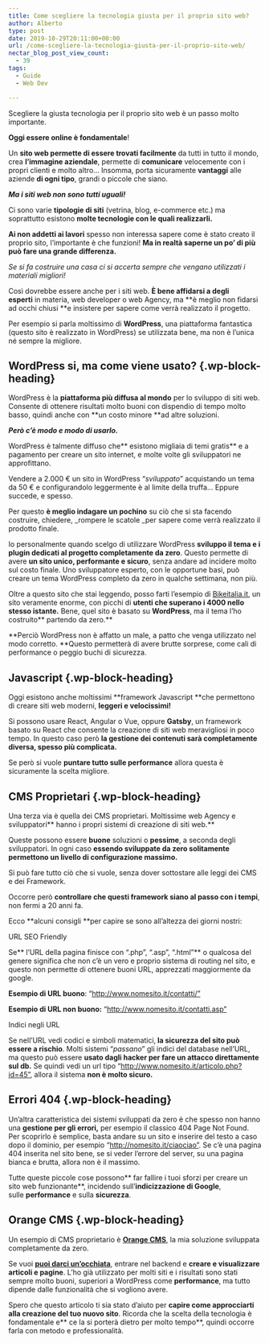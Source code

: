```yaml
---
title: Come scegliere la tecnologia giusta per il proprio sito web?
author: Alberto
type: post
date: 2019-10-29T20:11:00+00:00
url: /come-scegliere-la-tecnologia-giusta-per-il-proprio-sito-web/
nectar_blog_post_view_count:
  - 39
tags:
  - Guide
  - Web Dev

---
```

Scegliere la giusta tecnologia per il proprio sito web è un passo molto importante.

**Oggi essere online è fondamentale**!

Un&nbsp;**sito web&nbsp;**permette di essere**&nbsp;trovati facilmente**&nbsp;da tutti in tutto il mondo, crea&nbsp;**l’immagine aziendale**, permette di&nbsp;**comunicare**&nbsp;velocemente con i propri clienti e molto altro… Insomma, porta sicuramente&nbsp;**vantaggi**&nbsp;alle aziende&nbsp;**di ogni tipo**, grandi o piccole che siano.

**_Ma i siti web non sono tutti uguali!_**

Ci sono varie&nbsp;**tipologie di siti**&nbsp;(vetrina, blog, e-commerce etc.) ma soprattutto esistono&nbsp;**molte tecnologie con le quali realizzarli.**

**Ai non addetti ai lavori**&nbsp;spesso non interessa sapere come è stato creato il proprio sito, l’importante è che funzioni!&nbsp;**Ma in realtà saperne un po’ di più può fare una grande differenza.**

_Se si fa costruire una casa ci si accerta sempre che vengano utilizzati i materiali migliori!_

Così dovrebbe essere anche per i siti web.&nbsp;**È bene affidarsi a degli esperti**&nbsp;in materia, web developer o web Agency, ma&nbsp;**è meglio non fidarsi ad occhi chiusi&nbsp;**e insistere per sapere come verrà realizzato il progetto.

Per esempio si parla moltissimo di&nbsp;**WordPress**, una piattaforma fantastica (questo sito è realizzato in WordPress) se utilizzata bene, ma non è l’unica né sempre la migliore.

## WordPress si, ma come viene usato? {.wp-block-heading}

WordPress è la&nbsp;**piattaforma più diffusa al mondo**&nbsp;per lo sviluppo di siti web. Consente di ottenere risultati molto buoni con dispendio di tempo molto basso, quindi anche con&nbsp;**un costo minore&nbsp;**ad altre soluzioni.

**_Però c’è modo e modo di usarlo._**

WordPress è talmente diffuso che**&nbsp;esistono migliaia di temi gratis**&nbsp;e a pagamento per creare un sito internet, e molte volte gli sviluppatori ne approfittano.

Vendere a 2.000 € un sito in WordPress “_sviluppato_” acquistando un tema da 50 € e configurandolo leggermente è al limite della truffa… Eppure succede, e spesso.

Per questo&nbsp;**è meglio indagare un pochino**&nbsp;su ciò che si sta facendo costruire, chiedere,&nbsp;_rompere le scatole&nbsp;_per sapere come verrà realizzato il prodotto finale.

Io personalmente quando scelgo di utilizzare WordPress&nbsp;**sviluppo il tema e i plugin dedicati al progetto completamente da zero**. Questo permette di avere&nbsp;**un sito unico, performante e sicuro**, senza andare ad incidere molto sul costo finale. Uno sviluppatore esperto, con le opportune basi, può creare un tema WordPress completo da zero in qualche settimana, non più.

Oltre a questo sito che stai leggendo, posso farti l’esempio di&nbsp;<a href="http://bikeitalia.it/" target="_blank" rel="noreferrer noopener">Bikeitalia.it</a>, un sito veramente enorme, con picchi di&nbsp;**utenti che superano i 4000 nello stesso istante.**&nbsp;Bene, quel sito è basato su&nbsp;**WordPress**, ma il tema l’ho costruito**&nbsp;partendo da zero.**

**Perciò WordPress non è affatto un male, a patto che venga utilizzato nel modo corretto.&nbsp;**Questo permetterà di avere brutte sorprese, come cali di performance o peggio buchi di sicurezza.

## Javascript {.wp-block-heading}

Oggi esistono anche moltissimi&nbsp;**framework Javascript&nbsp;**che permettono di creare siti web moderni,&nbsp;**leggeri e velocissimi!**

Si possono usare React, Angular o Vue, oppure&nbsp;**Gatsby**, un framework basato su React che consente la creazione di siti web meravigliosi in poco tempo. In questo caso però&nbsp;**la gestione dei contenuti sarà completamente diversa, spesso più complicata.**

Se però si vuole&nbsp;**puntare tutto sulle performance**&nbsp;allora questa è sicuramente la scelta migliore.

## CMS Proprietari {.wp-block-heading}

Una terza via è quella dei CMS proprietari. Moltissime web Agency e sviluppatori**&nbsp;hanno i propri sistemi di creazione di siti web.**

Queste possono essere&nbsp;**buone**&nbsp;soluzioni o&nbsp;**pessime**, a seconda degli sviluppatori. In ogni caso&nbsp;**essendo sviluppate da zero solitamente permettono un livello di configurazione massimo.**

Si può fare tutto ciò che si vuole, senza dover sottostare alle leggi dei CMS e dei Framework.

Occorre però&nbsp;**controllare che questi framework siano al passo con i tempi**, non fermi a 20 anni fa.

Ecco&nbsp;**alcuni consigli&nbsp;**per capire se sono all’altezza dei giorni nostri:

URL SEO Friendly

Se**&nbsp;l’URL della pagina finisce con “.php”, “.asp”, “.html”**&nbsp;o qualcosa del genere significa che non c’è un vero e proprio sistema di routing nel sito, e questo non permette di ottenere buoni URL, apprezzati maggiormente da google.

**Esempio di URL buono**: “http://www.nomesito.it/contatti/”

**Esempio di URL non buono:**&nbsp;“http://www.nomesito.it/contatti.asp”

Indici negli URL

Se nell’URL vedi codici e simboli matematici,**&nbsp;la sicurezza del sito può essere a rischio**. Molti sistemi “_passano_” gli indici del database nell’URL, ma questo può essere&nbsp;**usato dagli hacker per fare un attacco direttamente sul db.**&nbsp;Se quindi vedi un url tipo “http://www.nomesito.it/articolo.php?id=45”, allora il sistema&nbsp;**non è molto sicuro.**

## Errori 404 {.wp-block-heading}

Un’altra caratteristica dei sistemi sviluppati da zero è che spesso non hanno una&nbsp;**gestione per gli errori,**&nbsp;per esempio il classico 404 Page Not Found. Per scoprirlo è semplice, basta andare su un sito e inserire del testo a caso dopo il dominio, per esempio “http://nomesito.it/ciaociao”. Se c’è una pagina 404 inserita nel sito bene, se si veder l’errore del server, su una pagina bianca e brutta, allora non è il massimo.

Tutte queste piccole cose possono**&nbsp;far fallire i tuoi sforzi per creare un sito web funzionante**, incidendo sull’**indicizzazione di Google**, sulle&nbsp;**performance**&nbsp;e sulla&nbsp;**sicurezza**.

## Orange CMS {.wp-block-heading}

Un esempio di CMS proprietario è&nbsp;**<a href="http://orange.albertoreineri.it/" target="_blank" rel="noreferrer noopener">Orange CMS</a>**, la mia soluzione sviluppata completamente da zero.

Se vuoi&nbsp;**<a href="http://orange.albertoreineri.it/" target="_blank" rel="noreferrer noopener">puoi darci un’occhiata</a>**, entrare nel backend e&nbsp;**creare e visualizzare articoli e pagine**. L’ho già utilizzato per molti siti e i risultati sono stati sempre molto buoni, superiori a WordPress come&nbsp;**performance**, ma tutto dipende dalle funzionalità che si vogliono avere.

Spero che questo articolo ti sia stato d’aiuto per&nbsp;**capire come approcciarti alla creazione del tuo nuovo sito**. Ricorda che la scelta della tecnologia è fondamentale e**&nbsp;ce la si porterà dietro per molto tempo**, quindi occorre farla con metodo e professionalità.